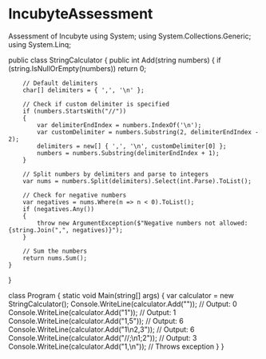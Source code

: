 # IncubyteAssessment
Assessment of Incubyte
using System;
using System.Collections.Generic;
using System.Linq;

public class StringCalculator
{
    public int Add(string numbers)
    {
        if (string.IsNullOrEmpty(numbers))
            return 0;

        // Default delimiters
        char[] delimiters = { ',', '\n' };

        // Check if custom delimiter is specified
        if (numbers.StartsWith("//"))
        {
            var delimiterEndIndex = numbers.IndexOf('\n');
            var customDelimiter = numbers.Substring(2, delimiterEndIndex - 2);
            delimiters = new[] { ',', '\n', customDelimiter[0] };
            numbers = numbers.Substring(delimiterEndIndex + 1);
        }

        // Split numbers by delimiters and parse to integers
        var nums = numbers.Split(delimiters).Select(int.Parse).ToList();

        // Check for negative numbers
        var negatives = nums.Where(n => n < 0).ToList();
        if (negatives.Any())
        {
            throw new ArgumentException($"Negative numbers not allowed: {string.Join(",", negatives)}");
        }

        // Sum the numbers
        return nums.Sum();
    }
}

class Program
{
    static void Main(string[] args)
    {
        var calculator = new StringCalculator();
        Console.WriteLine(calculator.Add(""));         // Output: 0
        Console.WriteLine(calculator.Add("1"));        // Output: 1
        Console.WriteLine(calculator.Add("1,5"));      // Output: 6
        Console.WriteLine(calculator.Add("1\n2,3"));   // Output: 6
        Console.WriteLine(calculator.Add("//;\n1;2")); // Output: 3
        Console.WriteLine(calculator.Add("1,\n"));     // Throws exception
    }
}
